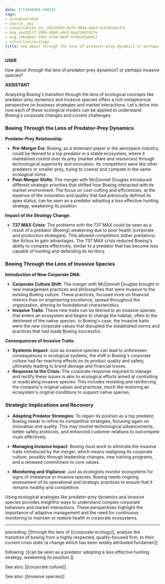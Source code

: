 ```yaml
---
date: 1713840360.360102
tags:
- autogenerated
- source__oai
- conversation_id__28a3569d-81f4-40d4-a84d-6cb264abc23c
- msg_aaa2511f-1004-4080-abe3-baa2160742fe
- msg_c96a96a7-f48c-4744-944f-b704202ab617
- colorclass/ecology
title: how about through the lens of predator-prey dynamics or perhaps invasive species
---
```


**USER**

how about through the lens of predator-prey dynamics? or perhaps invasive species?


**ASSISTANT**

Analyzing Boeing's transition through the lens of ecological concepts like predator-prey dynamics and invasive species offers a rich metaphorical perspective on business strategies and market interactions. Let's delve into how each of these ecological models can be applied to understand Boeing's corporate changes and current challenges:

### Boeing Through the Lens of Predator-Prey Dynamics

**Predator-Prey Relationship**:
- **Pre-Merger Era**: Boeing, as a dominant player in the aerospace industry, could be likened to a top predator in a stable ecosystem, where it maintained control over its prey (market share and resources) through technological superiority and innovation. Its competitors were like other predators or smaller prey, trying to coexist and compete in the same ecological niche.
- **Post-Merger Shifts**: The merger with McDonnell Douglas introduced different strategic priorities that shifted how Boeing interacted with its market environment. The focus on cost-cutting and efficiencies, at the expense of the innovation and quality that had previously defined its apex status, can be seen as a predator adopting a less effective hunting strategy, weakening its position.

**Impact of the Strategy Change**:
- **737 MAX Crisis**: The problems with the 737 MAX could be seen as a result of a predator (Boeing) weakening due to poor health (corporate and production strategies). This allowed competitors (other predators) like Airbus to gain advantages. The 737 MAX crisis reduced Boeing's ability to compete effectively, similar to a predator that has become less capable of hunting and defending its territory.

### Boeing Through the Lens of Invasive Species

**Introduction of New Corporate DNA**:
- **Corporate Culture Shift**: The merger with McDonnell Douglas brought in new management practices and philosophies that were invasive to the existing Boeing culture. These practices, focused more on financial metrics than on engineering excellence, spread throughout the organization, altering its foundational characteristics.
- **Invasive Traits**: These new traits can be likened to an invasive species that enters an ecosystem and begins to change the habitat, often to the detriment of the native species. In Boeing's case, the invasive traits were the new corporate values that disrupted the established norms and practices that had made Boeing successful.

**Consequences of Invasive Traits**:
- **Systemic Impact**: Just as invasive species can lead to unforeseen consequences in ecological systems, the shift in Boeing's corporate culture had far-reaching effects on its product quality and safety, ultimately leading to brand damage and financial losses.
- **Response to the Crisis**: The corporate response required to manage and rectify these issues is akin to ecological efforts aimed at controlling or eradicating invasive species. This includes revisiting and reinforcing the company's original values and practices, much like restoring an ecosystem's original conditions to support native species.

### Strategic Implications and Recovery

- **Adapting Predator Strategies**: To regain its position as a top predator, Boeing needs to refine its competitive strategies, focusing again on innovation and quality. This may involve technological advancements, better safety protocols, and enhanced customer relations to outcompete rivals effectively.
  
- **Managing Invasive Impact**: Boeing must work to eliminate the invasive traits introduced by the merger, which means realigning its corporate culture, possibly through leadership changes, new training programs, and a renewed commitment to core values.

- **Monitoring and Vigilance**: Just as ecologists monitor ecosystems for signs of imbalance or invasive species, Boeing needs ongoing assessment of its operational and strategic practices to ensure that it remains healthy and competitive.

Using ecological analogies like predator-prey dynamics and invasive species provides insightful ways to understand complex corporate behaviors and market interactions. These perspectives highlight the importance of adaptive management and the need for continuous monitoring to maintain or restore health in corporate ecosystems.


---

preceding: [[through the lens of [[corporate ecology]], analyze the transition of boeing from a highly respected, quality-focused firm, to their current crisis state (a change which has been widely attributed fundamen]]  


following: [[can be seen as a predator adopting a less effective hunting strategy, weakening its position.]]

See also: [[corporate culture]]


See also: [[invasive species]]